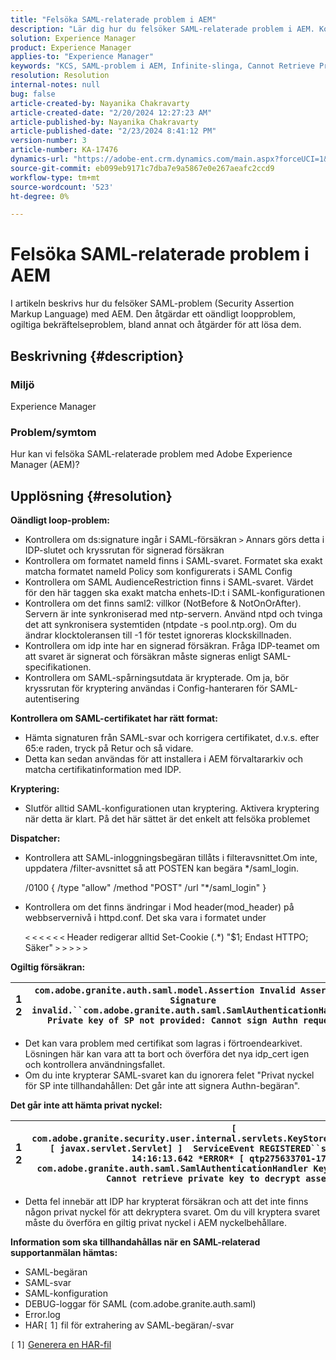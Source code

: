```yaml
---
title: "Felsöka SAML-relaterade problem i AEM"
description: "Lär dig hur du felsöker SAML-relaterade problem i AEM. Kontrollera om det finns ett oändligt loopproblem och om SAML-certifikatet har rätt format."
solution: Experience Manager
product: Experience Manager
applies-to: "Experience Manager"
keywords: "KCS, SAML-problem i AEM, Infinite-slinga, Cannot Retrieve Private Key, HAR1 file, SAML Request, DEBUG logs for SAML, com.adobe.granite.auth.saml, experience manager"
resolution: Resolution
internal-notes: null
bug: false
article-created-by: Nayanika Chakravarty
article-created-date: "2/20/2024 12:27:23 AM"
article-published-by: Nayanika Chakravarty
article-published-date: "2/23/2024 8:41:12 PM"
version-number: 3
article-number: KA-17476
dynamics-url: "https://adobe-ent.crm.dynamics.com/main.aspx?forceUCI=1&pagetype=entityrecord&etn=knowledgearticle&id=c34ad2cd-86cf-ee11-9079-6045bd006239"
source-git-commit: eb099eb9171c7dba7e9a5867e0e267aeafc2ccd9
workflow-type: tm+mt
source-wordcount: '523'
ht-degree: 0%

---
```


# Felsöka SAML-relaterade problem i AEM


I artikeln beskrivs hur du felsöker SAML-problem (Security Assertion Markup Language) med AEM. Den åtgärdar ett oändligt loopproblem, ogiltiga bekräftelseproblem, bland annat och åtgärder för att lösa dem.

## Beskrivning {#description}


### <b>Miljö</b>

Experience Manager



### <b>Problem/symtom</b>

Hur kan vi felsöka SAML-relaterade problem med Adobe Experience Manager (AEM)?


## Upplösning {#resolution}


<b>Oändligt loop-problem:</b>

- Kontrollera om ds:signature ingår i SAML-försäkran `>`  Annars görs detta i IDP-slutet och kryssrutan för signerad försäkran
- Kontrollera om formatet nameId finns i SAML-svaret. Formatet ska exakt matcha formatet nameId Policy som konfigurerats i SAML Config
- Kontrollera om SAML AudienceRestriction finns i SAML-svaret. Värdet för den här taggen ska exakt matcha enhets-ID:t i SAML-konfigurationen
- Kontrollera om det finns saml2: villkor (NotBefore &amp; NotOnOrAfter). Servern är inte synkroniserad med ntp-servern. Använd ntpd och tvinga det att synkronisera systemtiden (ntpdate -s pool.ntp.org). Om du ändrar klocktoleransen till -1 för testet ignoreras klockskillnaden.
- Kontrollera om idp inte har en signerad försäkran. Fråga IDP-teamet om att svaret är signerat och försäkran måste signeras enligt SAML-specifikationen.
- Kontrollera om SAML-spårningsutdata är krypterade. Om ja, bör kryssrutan för kryptering användas i Config-hanteraren för SAML-autentisering


<b>Kontrollera om SAML-certifikatet har rätt format:</b>

- Hämta signaturen från SAML-svar och korrigera certifikatet, d.v.s. efter 65:e raden, tryck på Retur och så vidare.
- Detta kan sedan användas för att installera i AEM förvaltararkiv och matcha certifikatinformation med IDP.


<b>Kryptering:</b>

- Slutför alltid SAML-konfigurationen utan kryptering. Aktivera kryptering när detta är klart. På det här sättet är det enkelt att felsöka problemet


<b>Dispatcher:</b>

- Kontrollera att SAML-inloggningsbegäran tillåts i filteravsnittet.Om inte, uppdatera /filter-avsnittet så att POSTEN kan begära \*/saml_login.



  /0100 { /type &quot;allow&quot; /method &quot;POST&quot; /url &quot;\*/saml_login&quot; }


- Kontrollera om det finns ändringar i Mod header(mod_header) på webbservernivå i httpd.conf. Det ska vara i formatet under

  `<` `<` `<` `<` `<` `<`  Header redigerar alltid Set-Cookie (.\*) &quot;$1; Endast HTTPO; Säker&quot; `>` `>` `>` `>` `>`


<b>Ogiltig försäkran:</b>


| 1<br>  2 | `com.adobe.granite.auth.saml.model.Assertion Invalid Assertion: Signature invalid.``com.adobe.granite.auth.saml.SamlAuthenticationHandler Private key of SP not provided: Cannot sign Authn request` |
| --- | --- |


- Det kan vara problem med certifikat som lagras i förtroendearkivet. Lösningen här kan vara att ta bort och överföra det nya idp_cert igen och kontrollera användningsfallet.
- Om du inte krypterar SAML-svaret kan du ignorera felet &quot;Privat nyckel för SP inte tillhandahållen: Det går inte att signera Authn-begäran&quot;.


<b>Det går inte att hämta privat nyckel:</b>


| 1<br>  2 | `[ com.adobe.granite.security.user.internal.servlets.KeyStoreManagingServlet,1121, [ javax.servlet.Servlet] ]  ServiceEvent REGISTERED``saml.log:27.01.2019 14:16:13.642 *ERROR* [ qtp275633701-179]  com.adobe.granite.auth.saml.SamlAuthenticationHandler KeyStore uninitialized. Cannot retrieve private key to decrypt assertions.` |
| --- | --- |


- Detta fel innebär att IDP har krypterat försäkran och att det inte finns någon privat nyckel för att dekryptera svaret. Om du vill kryptera svaret måste du överföra en giltig privat nyckel i AEM nyckelbehållare.


<b>Information som ska tillhandahållas när en SAML-relaterad supportanmälan hämtas:</b>

- SAML-begäran
- SAML-svar
- SAML-konfiguration
- DEBUG-loggar för SAML (com.adobe.granite.auth.saml)
- Error.log
- HAR`[` 1`]`  fil för extrahering av SAML-begäran/-svar


`[` 1`]`  [Generera en HAR-fil](https://help.tenderapp.com/kb/troubleshooting-your-tender-site/generating-an-har-file)
